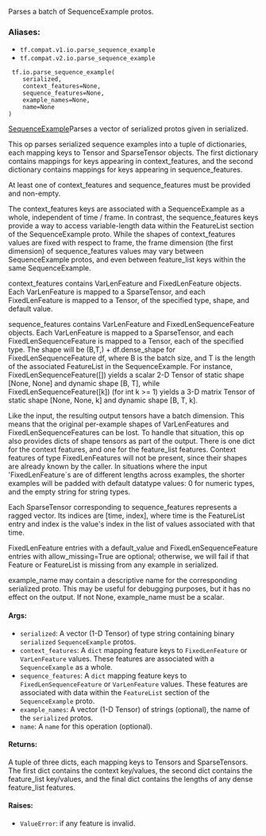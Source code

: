 
Parses a batch of SequenceExample protos.
### Aliases:
- `tf.compat.v1.io.parse_sequence_example`
- `tf.compat.v2.io.parse_sequence_example`

```
 tf.io.parse_sequence_example(
    serialized,
    context_features=None,
    sequence_features=None,
    example_names=None,
    name=None
)
```
[SequenceExample](https://www.tensorflow.org/code/tensorflow/core/example/example.proto)Parses a vector of serialized  protos given in serialized.


This op parses serialized sequence examples into a tuple of dictionaries, each mapping keys to Tensor and SparseTensor objects. The first dictionary contains mappings for keys appearing in context_features, and the second dictionary contains mappings for keys appearing in sequence_features.

At least one of context_features and sequence_features must be provided and non-empty.

The context_features keys are associated with a SequenceExample as a whole, independent of time / frame. In contrast, the sequence_features keys provide a way to access variable-length data within the FeatureList section of the SequenceExample proto. While the shapes of context_features values are fixed with respect to frame, the frame dimension (the first dimension) of sequence_features values may vary between SequenceExample protos, and even between feature_list keys within the same SequenceExample.

context_features contains VarLenFeature and FixedLenFeature objects. Each VarLenFeature is mapped to a SparseTensor, and each FixedLenFeature is mapped to a Tensor, of the specified type, shape, and default value.

sequence_features contains VarLenFeature and FixedLenSequenceFeature objects. Each VarLenFeature is mapped to a SparseTensor, and each FixedLenSequenceFeature is mapped to a Tensor, each of the specified type. The shape will be (B,T,) + df.dense_shape for FixedLenSequenceFeature df, where B is the batch size, and T is the length of the associated FeatureList in the SequenceExample. For instance, FixedLenSequenceFeature([]) yields a scalar 2-D Tensor of static shape [None, None] and dynamic shape [B, T], while FixedLenSequenceFeature([k]) (for int k >= 1) yields a 3-D matrix Tensor of static shape [None, None, k] and dynamic shape [B, T, k].

Like the input, the resulting output tensors have a batch dimension. This means that the original per-example shapes of VarLenFeatures and FixedLenSequenceFeatures can be lost. To handle that situation, this op also provides dicts of shape tensors as part of the output. There is one dict for the context features, and one for the feature_list features. Context features of type FixedLenFeatures will not be present, since their shapes are already known by the caller. In situations where the input 'FixedLenFeature`s are of different lengths across examples, the shorter examples will be padded with default datatype values: 0 for numeric types, and the empty string for string types.

Each SparseTensor corresponding to sequence_features represents a ragged vector. Its indices are [time, index], where time is the FeatureList entry and index is the value's index in the list of values associated with that time.

FixedLenFeature entries with a default_value and FixedLenSequenceFeature entries with allow_missing=True are optional; otherwise, we will fail if that Feature or FeatureList is missing from any example in serialized.

example_name may contain a descriptive name for the corresponding serialized proto. This may be useful for debugging purposes, but it has no effect on the output. If not None, example_name must be a scalar.
#### Args:
- `serialized`: A vector (1-D Tensor) of type string containing binary `serialized` `SequenceExample` protos.
- `context_features`: A `dict` mapping feature keys to `FixedLenFeature` or `VarLenFeature` values. These features are associated with a `SequenceExample` as a whole.
- `sequence_features`: A `dict` mapping feature keys to `FixedLenSequenceFeature` or `VarLenFeature` values. These features are associated with data within the `FeatureList` section of the `SequenceExample` proto.
- `example_names`: A vector (1-D Tensor) of strings (optional), the name of the `serialized` protos.
- `name`: A `name` for this operation (optional).
#### Returns:

A tuple of three dicts, each mapping keys to Tensors and SparseTensors. The first dict contains the context key/values, the second dict contains the feature_list key/values, and the final dict contains the lengths of any dense feature_list features.
#### Raises:
- `ValueError`: if any feature is invalid.
